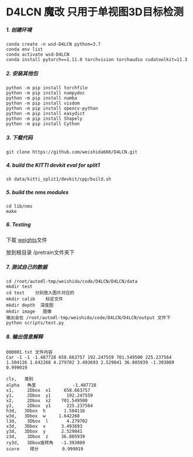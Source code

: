 # D4LCN 魔改 只用于单视图3D目标检测

##### 1. 创建环境

```
conda create -n wsd-D4LCN python=3.7
conda env list
conda activate wsd-D4LCN
conda install pytorch==1.11.0 torchvision torchaudio cudatoolkit=11.3
```

##### 2. 安装其他包

```
python -m pip install torchfile
python -m pip install numpydoc
python -m pip install numba 
python -m pip install visdom
python -m pip install opencv-python
python -m pip install easydict
python -m pip install Shapely
python -m pip install Cython
```

##### 3. 下载代码

```
git clone https://github.com/weishida666/D4LCN.git
```

##### 4. build the KITTI devkit eval for split1

```
sh data/kitti_split1/devkit/cpp/build.sh
```

##### 5. build the nms modules

```
cd lib/nms
make
```

##### 6. Testing

下载 [weights](https://drive.google.com/file/d/1EWrl6-brmrqKJakiTx5tGOE8DA5bdbbr)文件

放到根目录 /pretrain文件夹下

##### 7. 测试自己的数据

```
cd /root/autodl-tmp/weishida/code/D4LCN/D4LCN/data
mkdir test
cd test    分别放入图片对应的
mkdir calib    标定文件
mkdir depth  深度图
mkdir image   图像
输出会在 /root/autodl-tmp/weishida/code/D4LCN/D4LCN/output 文件下
python scripts/test.py
```

##### 8. 输出信息解释

```
000001.txt 文件内容
Car -1 -1 -1.487728 658.663757 192.247559 701.549500 225.237564 1.504116 1.642268 4.279702 3.493693 2.529841 36.805939 -1.393089 0.999019

cls,   类别 
alpha   角度              -1.487728
x1,     2Dbox  x1     658.663757
y1,     2Dbox  y1      192.247559
x2,     2Dbox  x2    701.549500 
y2,     2Dbox  y1      225.237564 
h3d,   3Dbox  h       1.504116 
w3d,   3Dbox  w     1.642268
l3d,    3Dbox  l       4.279702 
x3d,   3Dbox  x      3.493693 
y3d,   3Dbox  y      2.529841 
z3d,    3Dbox  z     36.805939
ry3d,   3Dbox旋转角   -1.393089
score    得分         0.999019
```

